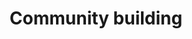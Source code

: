 ---
title: Community building
description: In any organization, there are documentation advocates. As tech writers, we need to seek out and nurture this community
FontAwesomeIcon: 'solid fa-people-group'
featured: true
featuredOrder: 3
---